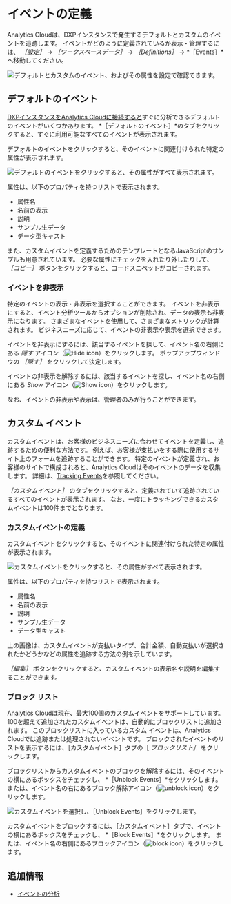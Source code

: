 # イベントの定義

Analytics Cloudは、DXPインスタンスで発生するデフォルトとカスタムのイベントを追跡します。 イベントがどのように定義されているか表示・管理するには、 *［設定］* &rarr; *［ワークスペースデータ］* &rarr; *［Definitions］* &rarr; *［Events］*へ移動してください。

![デフォルトとカスタムのイベント、およびその属性を設定で確認できます。](./definitions-for-events/images/01.png)

## デフォルトのイベント

[DXPインスタンスをAnalytics Cloudに接続すると](../../getting-started/connecting-liferay-dxp-to-analytics-cloud.md)すぐに分析できるデフォルトのイベントがいくつかあります。 *［デフォルトのイベント］*のタブをクリックすると、すぐに利用可能なすべてのイベントが表示されます。

デフォルトのイベントをクリックすると、そのイベントに関連付けられた特定の属性が表示されます。

![デフォルトのイベントをクリックすると、その属性がすべて表示されます。](./definitions-for-events/images/02.png)

属性は、以下のプロパティを持つリストで表示されます。

* 属性名
* 名前の表示
* 説明
* サンプル生データ
* データ型キャスト

また、カスタムイベントを定義するためのテンプレートとなるJavaScriptのサンプルも用意されています。 必要な属性にチェックを入れたり外したりして、 *［コピー］* ボタンをクリックすると、コードスニペットがコピーされます。

### イベントを非表示

特定のイベントの表示・非表示を選択することができます。 イベントを非表示にすると、イベント分析ツールからオプションが削除され、データの表示も非表示になります。 さまざまなイベントを使用して、さまざまなメトリックが計算されます。 ビジネスニーズに応じて、イベントの非表示や表示を選択できます。

イベントを非表示にするには、該当するイベントを探して、イベント名の右側にある _隠す_ アイコン（![Hide icon](../../images/icon-hide.png)）をクリックします。 ポップアップウィンドウの *［隠す］* をクリックして決定します。

イベントの非表示を解除するには、該当するイベントを探し、イベント名の右側にある _Show_ アイコン（![Show icon](../../images/icon-show.png)）をクリックします。

なお、イベントの非表示や表示は、管理者のみが行うことができます。

## カスタム イベント

カスタムイベントは、お客様のビジネスニーズに合わせてイベントを定義し、追跡するための便利な方法です。 例えば、お客様が支払いをする際に使用するサイト上のフォームを追跡することができます。 特定のイベントが定義され、お客様のサイトで構成されると、Analytics Cloudはそのイベントのデータを収集します。 詳細は、[Tracking Events](../../touchpoints/events/tracking-events.md)を参照してください。

*［カスタムイベント］* のタブをクリックすると、定義されていて追跡されているすべてのイベントが表示されます。 なお、一度にトラッキングできるカスタムイベントは100件までとなります。

### カスタムイベントの定義

カスタムイベントをクリックすると、そのイベントに関連付けられた特定の属性が表示されます。

![カスタムイベントをクリックすると、その属性がすべて表示されます。](./definitions-for-events/images/03.png)

属性は、以下のプロパティを持つリストで表示されます。

* 属性名
* 名前の表示
* 説明
* サンプル生データ
* データ型キャスト

上の画像は、カスタムイベントが支払いタイプ、合計金額、自動支払いが選択されたかどうかなどの属性を追跡する方法の例を示しています。

*［編集］* ボタンをクリックすると、カスタムイベントの表示名や説明を編集することができます。

### ブロック リスト

Analytics Cloudは現在、最大100個のカスタムイベントをサポートしています。 100を超えて追加されたカスタムイベントは、自動的にブロックリストに追加されます。 このブロックリストに入っているカスタム イベントは、Analytics Cloudでは追跡または処理されないイベントです。 ブロックされたイベントのリストを表示するには、［カスタムイベント］タブの［ *ブロックリスト］* をクリックします。

ブロックリストからカスタムイベントのブロックを解除するには、そのイベントの横にあるボックスをチェックし、 *［Unblock Events］*をクリックします。 または、イベント名の右にあるブロック解除アイコン（![unblock icon](../../images/icon-unblock.png)）をクリックします。

![カスタムイベントを選択し、［Unblock Events］をクリックします。](./definitions-for-events/images/04.png)

カスタムイベントをブロックするには、［カスタムイベント］タブで、イベントの横にあるボックスをチェックし、 *［Block Events］*をクリックします。 または、イベント名の右側にあるブロックアイコン（![block icon](../../images/icon-block.png)）をクリックします。

## 追加情報

* [イベントの分析](../../touchpoints/events/events-analysis.md)
